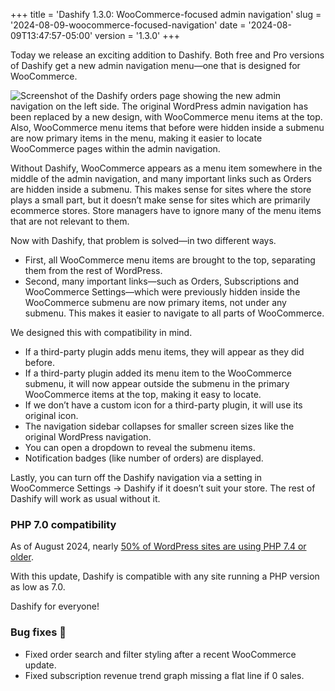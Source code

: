 +++
title = 'Dashify 1.3.0: WooCommerce-focused admin navigation'
slug = '2024-08-09-woocommerce-focused-navigation'
date = '2024-08-09T13:47:57-05:00'
version = '1.3.0'
+++

Today we release an exciting addition to Dashify. Both free and Pro versions of Dashify get a new admin navigation menu—one that is designed for WooCommerce.

![Screenshot of the Dashify orders page showing the new admin navigation on the left side. The original WordPress admin navigation has been replaced by a new design, with WooCommerce menu items at the top. Also, WooCommerce menu items that before were hidden inside a submenu are now primary items in the menu, making it easier to locate WooCommerce pages within the admin navigation.](/releases/2024-08-09-woocommerce-focused-navigation/navigation.png)

Without Dashify, WooCommerce appears as a menu item somewhere in the middle of the admin navigation, and many important links such as Orders are hidden inside a submenu. This makes sense for sites where the store plays a small part, but it doesn’t make sense for sites which are primarily ecommerce stores. Store managers have to ignore many of the menu items that are not relevant to them.

Now with Dashify, that problem is solved—in two different ways.
- First, all WooCommerce menu items are brought to the top, separating them from the rest of WordPress.
- Second, many important links—such as Orders, Subscriptions and WooCommerce Settings—which were previously hidden inside the WooCommerce submenu are now primary items, not under any submenu. This makes it easier to navigate to all parts of WooCommerce.

We designed this with compatibility in mind.

- If a third-party plugin adds menu items, they will appear as they did before.
- If a third-party plugin added its menu item to the WooCommerce submenu, it will now appear outside the submenu in the primary WooCommerce items at the top, making it easy to locate.
- If we don’t have a custom icon for a third-party plugin, it will use its original icon.
- The navigation sidebar collapses for smaller screen sizes like the original WordPress navigation.
- You can open a dropdown to reveal the submenu items.
- Notification badges (like number of orders) are displayed.

Lastly, you can turn off the Dashify navigation via a setting in WooCommerce Settings → Dashify if it doesn’t suit your store. The rest of Dashify will work as usual without it.

### PHP 7.0 compatibility

As of August 2024, nearly [50% of WordPress sites are using PHP 7.4 or older](https://wordpress.org/about/stats/).

With this update, Dashify is compatible with any site running a PHP version as low as 7.0.

Dashify for everyone!

### Bug fixes 🐞

- Fixed order search and filter styling after a recent WooCommerce update.
- Fixed subscription revenue trend graph missing a flat line if 0 sales.
